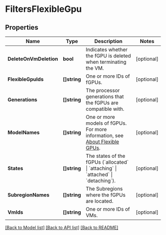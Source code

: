 # FiltersFlexibleGpu

## Properties

Name | Type | Description | Notes
------------ | ------------- | ------------- | -------------
**DeleteOnVmDeletion** | **bool** | Indicates whether the fGPU is deleted when terminating the VM. | [optional] 
**FlexibleGpuIds** | **[]string** | One or more IDs of fGPUs. | [optional] 
**Generations** | **[]string** | The processor generations that the fGPUs are compatible with. | [optional] 
**ModelNames** | **[]string** | One or more models of fGPUs. For more information, see [About Flexible GPUs](https://docs.outscale.com/en/userguide/About-Flexible-GPUs.html). | [optional] 
**States** | **[]string** | The states of the fGPUs (&#x60;allocated&#x60; \\| &#x60;attaching&#x60; \\| &#x60;attached&#x60; \\| &#x60;detaching&#x60;). | [optional] 
**SubregionNames** | **[]string** | The Subregions where the fGPUs are located. | [optional] 
**VmIds** | **[]string** | One or more IDs of VMs. | [optional] 

[[Back to Model list]](../README.md#documentation-for-models) [[Back to API list]](../README.md#documentation-for-api-endpoints) [[Back to README]](../README.md)


